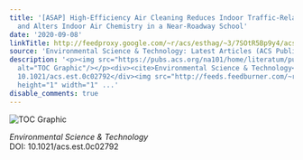 ```yaml
---
title: '[ASAP] High-Efficiency Air Cleaning Reduces Indoor Traffic-Related Air Pollution
  and Alters Indoor Air Chemistry in a Near-Roadway School'
date: '2020-09-08'
linkTitle: http://feedproxy.google.com/~r/acs/esthag/~3/7SOtR5Bp9y4/acs.est.0c02792
source: 'Environmental Science & Technology: Latest Articles (ACS Publications)'
description: '<p><img src="https://pubs.acs.org/na101/home/literatum/publisher/achs/journals/content/esthag/0/esthag.ahead-of-print/acs.est.0c02792/20200908/images/medium/es0c02792_0006.gif"
  alt="TOC Graphic"/></p><div><cite>Environmental Science & Technology</cite></div><div>DOI:
  10.1021/acs.est.0c02792</div><img src="http://feeds.feedburner.com/~r/acs/esthag/~4/7SOtR5Bp9y4"
  height="1" width="1" ...'
disable_comments: true
---
```

<p><img src="https://pubs.acs.org/na101/home/literatum/publisher/achs/journals/content/esthag/0/esthag.ahead-of-print/acs.est.0c02792/20200908/images/medium/es0c02792_0006.gif" alt="TOC Graphic"/></p><div><cite>Environmental Science & Technology</cite></div><div>DOI: 10.1021/acs.est.0c02792</div><img src="http://feeds.feedburner.com/~r/acs/esthag/~4/7SOtR5Bp9y4" height="1" width="1" ...